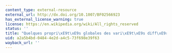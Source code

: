 ```yaml
---
content_type: external-resource
external_url: http://dx.doi.org/10.1007/BF02566923
has_external_license_warning: true
license: https://en.wikipedia.org/wiki/All_rights_reserved
status: ''
title: "Quelques propri\xE9t\xE9s globales des vari\xE9t\xE9s diff\xE9rentiables"
uid: a2a5b4bd-0484-4e2d-a4c5-73f698e39f63
wayback_url: ''
---
```

